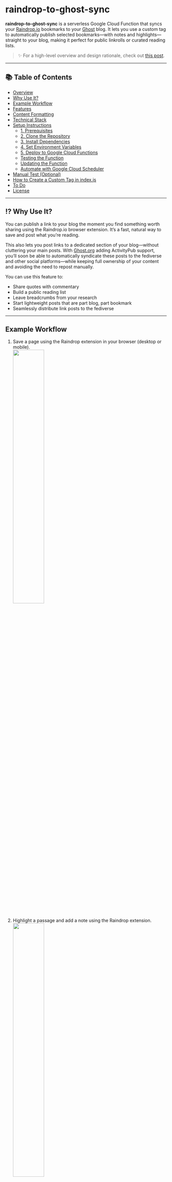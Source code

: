 # raindrop-to-ghost-sync

**raindrop-to-ghost-sync** is a serverless Google Cloud Function that syncs your [Raindrop.io](https://raindrop.io) bookmarks to your [Ghost](https://ghost.org) blog. It lets you use a custom tag to automatically publish selected bookmarks—with notes and highlights—straight to your blog, making it perfect for public linkrolls or curated reading lists.

> ✨ For a high-level overview and design rationale, check out [this post](https://danielraffel.me/2024/01/30/intriguing-stuff/).

---

## 📚 Table of Contents

- [Overview](#raindrop-to-ghost-sync)
- [Why Use It?](#️-why-use-it)
- [Example Workflow](#example-workflow)
- [Features](#-features)
- [Content Formatting](#-content-formatting)
- [Technical Stack](#️-technical-stack)
- [Setup Instructions](#-setup-instructions)
  - [1. Prerequisites](#1-prerequisites)
  - [2. Clone the Repository](#2-clone-the-repository)
  - [3. Install Dependencies](#3-install-dependencies)
  - [4. Set Environment Variables](#4-set-environment-variables)
  - [5. Deploy to Google Cloud Functions](#5-deploy-to-google-cloud-functions)
  - [Testing the Function](#-testing-the-function)
  - [Updating the Function](#-updating-the-function)
  - [Automate with Google Cloud Scheduler](#-automate-with-google-cloud-scheduler)
- [Manual Test (Optional)](#-manual-test-optional)
- [How to Create a Custom Tag in index.js](#-how-to-create-a-custom-tag-in-indexjs)
- [To Do](#-to-do)
- [License](#-license)

---

## ⁉️ Why Use It?

You can publish a link to your blog the moment you find something worth sharing using the Raindrop.io browser extension. It’s a fast, natural way to save and post what you’re reading.

This also lets you post links to a dedicated section of your blog—without cluttering your main posts. With [Ghost.org](https://Ghost.org) adding ActivityPub support, you’ll soon be able to automatically syndicate these posts to the fediverse and other social platforms—while keeping full ownership of your content and avoiding the need to repost manually.

You can use this feature to:
- Share quotes with commentary  
- Build a public reading list  
- Leave breadcrumbs from your research  
- Start lightweight posts that are part blog, part bookmark
- Seamlessly distribute link posts to the fediverse

---
## Example Workflow

1. Save a page using the Raindrop extension in your browser (desktop or mobile).<br>
   <img src="https://github.com/user-attachments/assets/201f25ce-7077-41c6-b12c-8169c4ac2525" style="width:45%;">

2. Highlight a passage and add a note using the Raindrop extension.<br>
   <img src="https://github.com/user-attachments/assets/3fbddcd4-690f-4243-8257-8aced9fd26b9" style="width:45%;">

3. Automatically publish to your Ghost blog.<br>
   <img src="https://github.com/user-attachments/assets/ed8f1d67-0792-4146-ac09-6783f1fda386" style="width:45%;">

---
## ✨ Features

- **Automatic Publishing**: Syncs the most recent Raindrop bookmark with a custom tag of your choice to your Ghost blog.
- **Update Detection**: If the bookmark was already synced, the corresponding Ghost post will be updated (not duplicated).
- **Clean Formatting**: Notes and highlights are wrapped in semantic HTML and stored in a Ghost HTML card block.
  - Paragraphs, line breaks, and bullet lists (`-` or `*`) are preserved.
  - Inline code (`` `like this` ``) and fenced code blocks (```lang) are rendered using proper HTML code tags.
  - Safe HTML tags like `<b>`, `<i>`, and `<a href="...">` are allowed and sanitized.
- **Metadata Embedded**: Posts include embedded metadata (like Raindrop ID and tags) for filtering or custom display logic.
- **RSS Feed Friendly**: Works well with Ghost’s RSS system to support custom feeds using the `links` tag.

---
### 🧾 Content Formatting

When you add notes or highlights to a Raindrop bookmark, this function converts them into readable, structured HTML for Ghost.

Supported features:

- **Paragraphs**: Line breaks are preserved between paragraphs.
- **Bullet Lists**: Lines starting with `-` or `*` are turned into `<ul><li>` HTML lists.
- **Inline Code**: Wrap text in backticks like `` `code` `` to render it as `<code>code</code>`.
- **Code Blocks**: Fenced code blocks using triple backticks (```) are supported and optionally language-tagged:

  ```markdown
  ```js
  console.log("Hello");
````

````

Becomes:

```js
console.log("Hello");
````

* **Safe HTML**: Simple tags like `<b>`, `<strong>`, `<i>`, `<em>`, and `<a href="...">` are preserved and sanitized for safe rendering in Ghost.

* **Highlight + Note Pairing**: Highlights from Raindrop are rendered inside `<blockquote>` elements. Notes attached to highlights are displayed beneath them with full formatting.

---

## ⚙️ Technical Stack

- **Google Cloud Functions** (Gen 2, Node.js 20)
- **Google Cloud Scheduler** (optional): Automates sync on a recurring schedule
- **Raindrop REST API**: Fetches bookmarks
- **Ghost Admin API**: Publishes or updates blog posts
- **Node.js Libraries**: `axios`, `@tryghost/admin-api`, `@google-cloud/functions-framework`

---

## 🚀 Setup Instructions

### 1. Prerequisites

Before you begin, make sure you have:

#### 🛠️ Google Cloud Account

- A [Google Cloud Platform (GCP)](https://cloud.google.com/) account
- [Google Cloud CLI](https://cloud.google.com/sdk/docs/install) installed and authenticated if you want to deploy locally
- [Node.js and npm](https://nodejs.org/) installed (required to install dependencies and deploy the function via Google Cloud CLI)

#### 🔖 A Raindrop Account with Developer Integration Configured

- A [Raindrop.io developer integration](https://developer.raindrop.io/v1/authentication)
- A **test token** (used as the `RAINDROP_API_KEY` environment variable)
- A **Raindrop Premium** account if you want notes on highlights to appear in Ghost

#### 👻 Ghost Blog Setup

- A Ghost blog with [Admin API](https://ghost.org/docs/admin-api/) access
- A **Ghost Admin API Key** and blog URL  
  (Found under *Ghost Admin → Settings → Integrations → Add Custom Integration*)

---

### 2. Clone the Repository

```bash
git clone https://github.com/danielraffel/raindrop-to-ghost-sync.git
cd raindrop-to-ghost-sync
```


---

### 3. Install Dependencies
```
npm install
```


---

### 4. Set Environment Variables

You’ll need to define the following variables when deploying:

| Variable             | Description                                                                 |
|----------------------|-----------------------------------------------------------------------------|
| `RAINDROP_API_KEY`   | Your Raindrop test token                                                    |
| `GHOST_API_URL`      | Your Ghost blog URL (e.g. `https://yourdomain.com`)                         |
| `GHOST_ADMIN_API_KEY`| Your Ghost Admin API key (`<id>:<secret>`)                                  |
| `SYNC_SECRET`        | A token you’ll use in the `Authorization` header to trigger syncs securely  |


---

### 5. Deploy to Google Cloud Functions
```
gcloud functions deploy raindropToGhostSync \
  --gen2 \
  --runtime nodejs20 \
  --trigger-http \
  --region YOUR_REGION \
  --entry-point raindropToGhostSync \
  --set-env-vars RAINDROP_API_KEY=YOUR_RAINDROP_KEY,GHOST_API_URL=https://yourdomain.com,GHOST_ADMIN_API_KEY=YOUR_ADMIN_KEY,SYNC_SECRET=YOUR_SECRET
```

📌 Replace:
-	YOUR_REGION with a region like us-central1
-	RAINDROP_API_KEY with your Raindrop test token
- GHOST_API_URL with your Ghost Admin API key
- GHOST_ADMIN_API_KEY with your YOUR_ADMIN_KEY
-	SYNC_SECRET with your token

When prompted:
```
Allow unauthenticated invocations of new function [raindropToGhostSync]? (y/N)? y
```


---

### 🧪 Testing the Function

Trigger the sync manually with curl using your SYNC_SECRET:
```
curl -X POST https://REGION-PROJECT.cloudfunctions.net/raindropToGhostSync \
  -H "Authorization: Bearer YOUR_SECRET"
```
To verify your Raindrop bookmarks are being tagged using YOUR_RAINDROP_API_KEY:
```
curl -H "Authorization: Bearer YOUR_RAINDROP_API_KEY" \
  "https://api.raindrop.io/rest/v1/raindrops/0?tag=1"
```


---

### 🔁 Updating the Function

If you make changes to index.js, re-deploy using YOUR_REGION:
```
gcloud functions deploy raindropToGhostSync \
  --gen2 \
  --runtime nodejs20 \
  --trigger-http \
  --region YOUR_REGION \
  --entry-point raindropToGhostSync
```
✅ You do not need to re-set environment variables unless they change.

---

### ⏰ Automate with Google Cloud Scheduler

To run your Raindrop → Ghost sync automatically every minute, use Google Cloud Scheduler to call your function on a recurring schedule.

---

#### ✅ Step 1: Grant Invoke Permissions

Cloud Scheduler needs permission to call your Cloud Function. Run:
```
gcloud functions add-iam-policy-binding raindropToGhostSync \
  --region=us-central1 \
  --member="serviceAccount:SERVICE_ACCOUNT_EMAIL" \
  --role="roles/cloudfunctions.invoker"
```
Replace SERVICE_ACCOUNT_EMAIL with the service account Scheduler will use.

To find that email:

In most cases, the default is:
```
PROJECT_ID@appspot.gserviceaccount.com
```
You can confirm this in the IAM section of the Cloud Console or by running:
```
gcloud iam service-accounts list
```

---

#### ✅ Step 2: Create the Scheduler Job

Once the correct service account has access, create the job (update this with your region, your cloud function URI, and your SYNC_SECRET :

```
gcloud scheduler jobs create http raindrop-ghost-sync \
  --location=us-central1 \
  --schedule="* * * * *" \
  --uri=https://us-central1-YOUR_PROJECT.cloudfunctions.net/raindropToGhostSync \
  --http-method=POST \
  --headers="Authorization=Bearer ${SYNC_SECRET}" \
  --attempt-deadline=540s
```
🔐 This sends your pre-defined SYNC_SECRET as a bearer token in the Authorization header. Your Cloud Function should reject requests that don’t include this.

---

### 🧪 Manual Test (Optional)

You can test the sync manually by running:
```
gcloud scheduler jobs run raindrop-ghost-sync --location=us-central1
```
Check your function logs to confirm it was triggered successfully:
```
gcloud functions logs read raindropToGhostSync --region=us-central1 --limit=10
```

Changed something in your Raindrop bookmark and don’t want to wait for an automated update? Trigger a sync manually with curl using your SYNC_SECRET:
```
curl -X POST https://REGION-PROJECT.cloudfunctions.net/raindropToGhostSync \
  -H "Authorization: Bearer YOUR_SECRET"
```
Or make it even easier—add a shortcut to your terminal by including this in your ~/.zshrc:
```
alias pushlink='curl -X POST https://REGION-PROJECT.cloudfunctions.net/raindropToGhostSync -H "Authorization: Bearer YOUR_SECRET"'
```
Then just type `pushlink` in your terminal whenever you want to instantly sync a new link.

---

### 🔧 How to Create a Custom Tag in index.js 

By default, the function looks for the most recent bookmark tagged with 1. You can change this by editing the tag filter in getLatestRaindropBookmark():
```
params: {
  tag: '1', // ← change this to your preferred tag (e.g. 'publish', 'linkroll')
  sort: '-created',
  perpage: 10
}
```
You can also adjust:
-	How the post content is formatted (inside formatGhostContent)
-	The logic for filtering out empty bookmarks (via shouldProcessBookmark)
-	Any HTML structure or metadata formatting as needed

---

## 📌 To Do

- Add deletion support: Remove Ghost posts if the corresponding Raindrop no longer has the custom tag
  - Strategy: Retrieve all links-tagged Ghost posts → extract raindrop-id from each → query Raindrop API → if tag is missing, delete the post
  - Consider adding a simple database or caching layer to avoid redundant API calls
- Add support for a `.env` file

---

## 📄 License

MIT License.
